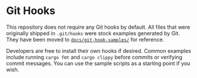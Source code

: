 # Git Hooks

This repository does not require any Git hooks by default. All files that were originally shipped in `.git/hooks` were stock examples generated by Git. They have been moved to [`docs/git-hook-samples/`](git-hook-samples/) for reference.

Developers are free to install their own hooks if desired. Common examples include running `cargo fmt` and `cargo clippy` before commits or verifying commit messages. You can use the sample scripts as a starting point if you wish.
